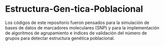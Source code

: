 # Estructura-Gen-tica-Poblacional
Los códigos de este repositorio fueron pensados para la simulación de bases de datos de marcadores moleculares (SNP) y para la implementación de algoritmos de agrupamiento e índices de validación del número de grupos para detectar estructura genética poblacional.

